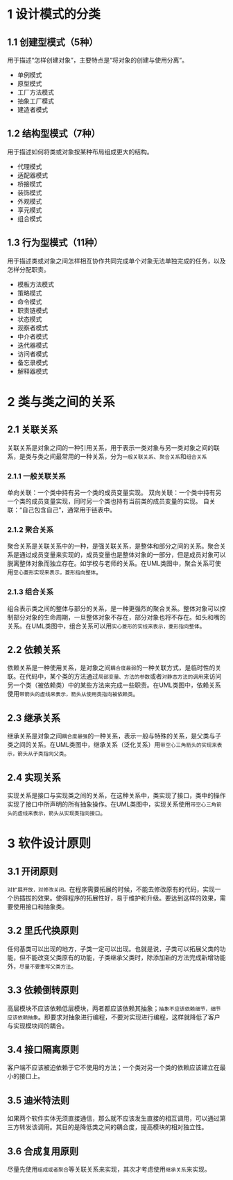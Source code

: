 # 1 设计模式的分类

## 1.1 创建型模式（5种）
用于描述“怎样创建对象”，主要特点是“将对象的创建与使用分离”。
- 单例模式
- 原型模式
- 工厂方法模式
- 抽象工厂模式
- 建造者模式

## 1.2 结构型模式（7种）
用于描述如何将类或对象按某种布局组成更大的结构。
- 代理模式
- 适配器模式
- 桥接模式
- 装饰模式
- 外观模式
- 享元模式
- 组合模式

## 1.3 行为型模式（11种）

用于描述类或对象之间怎样相互协作共同完成单个对象无法单独完成的任务，以及怎样分配职责。

- 模板方法模式
- 策略模式
- 命令模式
- 职责链模式
- 状态模式
- 观察者模式
- 中介者模式
- 迭代器模式
- 访问者模式
- 备忘录模式
- 解释器模式

# 2 类与类之间的关系

## 2.1 关联关系
关联关系是对象之间的一种引用关系，用于表示一类对象与另一类对象之间的联系，是类与类之间最常用的一种关系，分为`一般关联关系`、`聚合关系`和`组合关系`

### 2.1.1 一般关联关系
单向关联：一个类中持有另一个类的成员变量实现。
双向关联：一个类中持有另一个类的成员变量实现，同时另一个类也持有当前类的成员变量的实现。
自关联：“自己包含自己”，通常用于链表中。

### 2.1.2 聚合关系
聚合关系是关联关系中的一种，是强关联关系，是整体和部分之间的关系。聚合关系是通过成员变量来实现的，成员变量也是整体对象的一部分，但是成员对象可以脱离整体对象而独立存在。如学校与老师的关系。在UML类图中，聚合关系可使用`空心菱形实现来表示，菱形指向整体`。

### 2.1.3 组合关系
组合表示类之间的整体与部分的关系，是一种更强烈的聚合关系。整体对象可以控制部分对象的生命周期，一旦整体对象不存在，部分对象也将不存在。如头和嘴的关系。在UML类图中，组合关系可以用`实心菱形的实线来表示，菱形指向整体`。

## 2.2 依赖关系
依赖关系是一种使用关系，是对象之间`耦合度最弱`的一种关联方式，是临时性的关联。在代码中，某个类的方法通过`局部变量、方法的参数`或者`对静态方法的调用`来访问另一个类（被依赖类）中的某些方法来完成一些职责。在UML类图中，依赖关系使用`带箭头的虚线来表示，箭头从使用类指向被依赖类`。

## 2.3 继承关系
继承关系是对象之间`耦合度最强`的一种关系，表示一般与特殊的关系，是父类与子类之间的关系。在UML类图中，继承关系（泛化关系）用`带空心三角箭头的实现来表示，箭头从子类指向父类`。

## 2.4 实现关系
实现关系是接口与实现类之间的关系，在这种关系中，类实现了接口，类中的操作实现了接口中所声明的所有抽象操作。在UML类图中，实现关系使用`带空心三角箭头的虚线来表示，箭头从实现类指向接口`。

# 3 软件设计原则

## 3.1 开闭原则
`对扩展开放，对修改关闭。`在程序需要拓展的时候，不能去修改原有的代码，实现一个热插拔的效果。使得程序的拓展性好，易于维护和升级。要达到这样的效果，需要使用接口和抽象类。

## 3.2 里氏代换原则
任何基类可以出现的地方，子类一定可以出现。也就是说，子类可以拓展父类的功能，但不能改变父类原有的功能，子类继承父类时，除添加新的方法完成新增功能外，`尽量不要重写父类方法`。

## 3.3 依赖倒转原则
高层模块不应该依赖低层模块，两者都应该依赖其抽象；`抽象不应该依赖细节，细节应该依赖抽象`。即要求对抽象进行编程，不要对实现进行编程，这样就降低了客户与实现模块间的耦合。

## 3.4 接口隔离原则
客户端不应该被迫依赖于它不使用的方法；一个类对另一个类的依赖应该建立在最小的接口上。

## 3.5 迪米特法则
如果两个软件实体无须直接通信，那么就不应该发生直接的相互调用，可以通过第三方转发该调用。其目的是降低类之间的耦合度，提高模块的相对独立性。

## 3.6 合成复用原则
尽量先使用`组成或者聚合`等关联关系来实现，其次才考虑使用`继承关系`来实现。